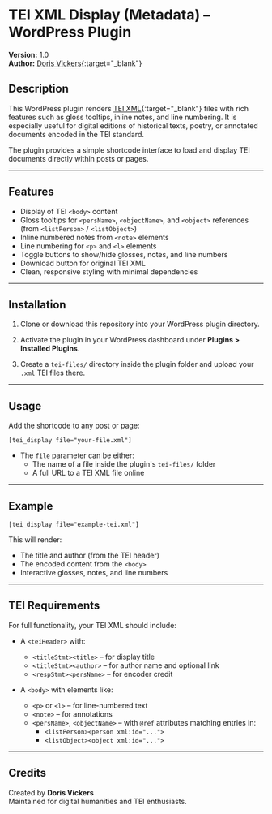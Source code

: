 # TEI XML Display (Metadata) – WordPress Plugin

**Version:** 1.0  
**Author:** [Doris Vickers](https://ucrisportal.univie.ac.at/de/persons/doris-magdalena-vickers){:target="_blank"}

## Description

This WordPress plugin renders [TEI XML](https://tei-c.org/){:target="_blank"} files with rich features such as gloss tooltips, inline notes, and line numbering. It is especially useful for digital editions of historical texts, poetry, or annotated documents encoded in the TEI standard.

The plugin provides a simple shortcode interface to load and display TEI documents directly within posts or pages.

---

## Features

- Display of TEI `<body>` content
- Gloss tooltips for `<persName>`, `<objectName>`, and `<object>` references (from `<listPerson>` / `<listObject>`)
- Inline numbered notes from `<note>` elements
- Line numbering for `<p>` and `<l>` elements
- Toggle buttons to show/hide glosses, notes, and line numbers
- Download button for original TEI XML
- Clean, responsive styling with minimal dependencies

---

## Installation

1. Clone or download this repository into your WordPress plugin directory.

2. Activate the plugin in your WordPress dashboard under **Plugins > Installed Plugins**.

3. Create a `tei-files/` directory inside the plugin folder and upload your `.xml` TEI files there.

---

## Usage

Add the shortcode to any post or page:

```wordpress
[tei_display file="your-file.xml"]
```

- The `file` parameter can be either:
  - The name of a file inside the plugin's `tei-files/` folder
  - A full URL to a TEI XML file online

---

## Example

```wordpress
[tei_display file="example-tei.xml"]
```

This will render:
- The title and author (from the TEI header)
- The encoded content from the `<body>`
- Interactive glosses, notes, and line numbers

---

## TEI Requirements

For full functionality, your TEI XML should include:

- A `<teiHeader>` with:
  - `<titleStmt><title>` – for display title
  - `<titleStmt><author>` – for author name and optional link
  - `<respStmt><persName>` – for encoder credit

- A `<body>` with elements like:
  - `<p>` or `<l>` – for line-numbered text
  - `<note>` – for annotations
  - `<persName>`, `<objectName>` – with `@ref` attributes matching entries in:
    - `<listPerson><person xml:id="...">`
    - `<listObject><object xml:id="...">`

---

## Credits

Created by **Doris Vickers**  
Maintained for digital humanities and TEI enthusiasts.
